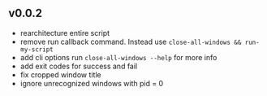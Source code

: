 ## v0.0.2
- rearchitecture entire script
- remove run callback command. Instead use `close-all-windows && run-my-script`
- add cli options run `close-all-windows --help` for more info
- add exit codes for success and fail
- fix cropped window title
- ignore unrecognized windows with pid = 0